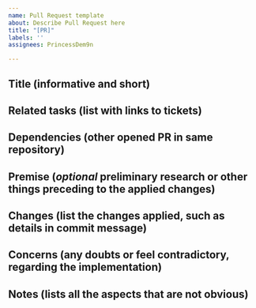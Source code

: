 ```yaml
---
name: Pull Request template
about: Describe Pull Request here
title: "[PR]"
labels: ''
assignees: PrincessDem9n

---
```


## Title (informative and short)
## Related tasks (list with links to tickets)
## Dependencies (other opened PR in same repository)
## Premise (*optional* preliminary research or other things preceding to the applied changes)
## Changes (list the changes applied, such as details in commit message)
## Concerns (any doubts or feel contradictory, regarding the implementation)
## Notes (lists all the aspects that are not obvious)
